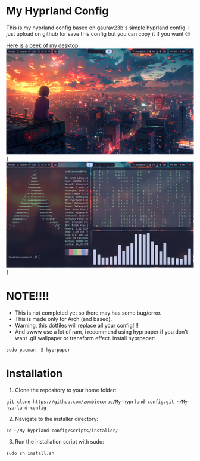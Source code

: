 # My Hyprland Config

This is my hyprland config based on gaurav23b's simple hyprland config.
I just upload on github for save this config but you can copy it if you want 😉

Here is a peek of my desktop:
![Preview](Github-repo/screen-shot%231.png)]
![Preview](Github-repo/screen-shot%232.png)]

# NOTE!!!!
- This is not completed yet so there may has some bug/error.
- This is made only for Arch (and based).
- Warning, this dotfiles will replace all your config!!!!
- And swww use a lot of ram, i recommend using hyprpaper if you don't want .gif wallpaper or transform effect. install hyprpaper:
```
sudo pacman -S hyprpaper
```
# Installation
1. Clone the repository to your home folder:
```
git clone https://github.com/zombieconao/My-hyprland-config.git ~/My-hyprland-config
```
2. Navigate to the installer directory:
```
cd ~/My-hyprland-config/scripts/installer/
```
3. Run the installation script with sudo:
```
sudo sh install.sh
```

